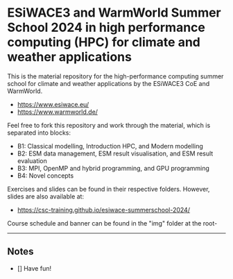 # ESiWACE3 and WarmWorld Summer School 2024 in high performance computing (HPC) for climate and weather applications

This is the material repository for the high-performance computing summer school for climate and weather applications by the ESiWACE3 CoE and WarmWorld.
 - https://www.esiwace.eu/
 - https://www.warmworld.de/

Feel free to fork this repository and work through the material, which is separated into blocks:
 - B1: Classical modelling, Introduction HPC, and Modern modelling
 - B2: ESM data management, ESM result visualisation, and ESM result evaluation
 - B3: MPI, OpenMP and hybrid programming, and GPU programming
 - B4: Novel concepts

Exercises and slides can be found in their respective folders. However, slides are also available at:
 - https://csc-training.github.io/esiwace-summerschool-2024/

Course schedule and banner can be found in the "img" folder at the root-

---
## Notes
- [] Have fun!
